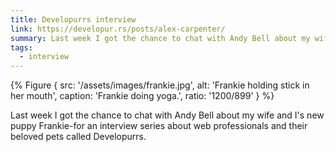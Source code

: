 ```yaml
---
title: Developurrs interview
link: https://developur.rs/posts/alex-carpenter/
summary: Last week I got the chance to chat with Andy Bell about my wife and I's new puppy Frankie-for an interview series about web professionals and their beloved pets called Developurrs.
tags:
  - interview
---
```

{% Figure {
  src: '/assets/images/frankie.jpg',
  alt: 'Frankie holding stick in her mouth',
  caption: 'Frankie doing yoga.',
  ratio: '1200/899'
} %}

Last week I got the chance to chat with Andy Bell about my wife and I's new puppy Frankie-for an interview series about web professionals and their beloved pets called Developurrs.
